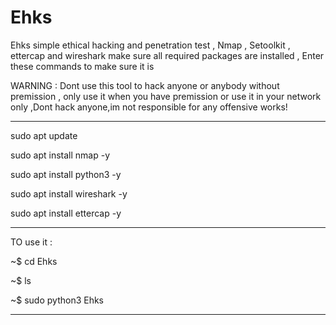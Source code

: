 # Ehks
Ehks simple ethical hacking and penetration test , Nmap , Setoolkit , ettercap and wireshark 
make sure all required packages are installed , Enter these commands to make sure it is 

WARNING : Dont use this tool to hack anyone or anybody without premission , only use it when you have premission or use it in your network only ,Dont hack anyone,im not responsible for any offensive works!


*********************************************
sudo apt update

sudo apt install nmap -y

sudo apt install python3 -y

sudo apt install wireshark -y

sudo apt install ettercap -y

*********************************************
TO use it :

~$  cd Ehks

~$  ls

~$  sudo python3 Ehks

*********************************************

